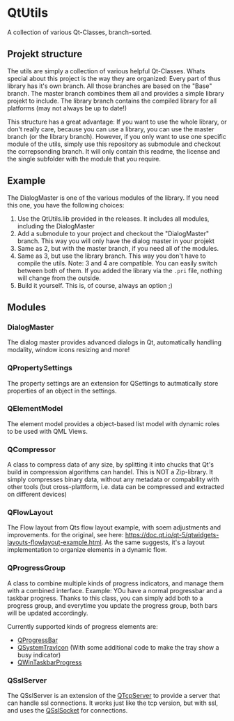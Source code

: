 # QtUtils
A collection of various Qt-Classes, branch-sorted.

## Projekt structure
The utils are simply a collection of various helpful Qt-Classes. Whats special about this project is the way they are organized:
Every part of thus library has it's own branch. All those branches are based on the "Base" branch. The master branch combines them all and provides a simple library projekt to include. The library branch contains the compiled library for all platforms (may not always be up to date!)

This structure has a great advantage: If you want to use the whole library, or don't really care, because you can use a library, you can use the master branch (or the library branch). However, if you only want to use one specific module of the utils, simply use this repository as submodule and checkout the correpsonding branch. It will only contain this readme, the license and the single subfolder with the module that you require.

## Example
The DialogMaster is one of the various modules of the library. If you need this one, you have the following choices:
 1. Use the QtUtils.lib provided in the releases. It includes all modules, including the DialogMaster
 2. Add a submodule to your project and checkout the "DialogMaster" branch. This way you will only have the dialog master in your projekt
 3. Same as 2, but with the master branch, if you need all of the modules.
 4. Same as 3, but use the library branch. This way you don't have to compile the utils. Note: 3 and 4 are compatible. You can easily switch between both of them. If you added the library via the `.pri` file, nothing will change from the outside.
 5. Build it yourself. This is, of course, always an option ;)

## Modules
### DialogMaster
The dialog master provides advanced dialogs in Qt, automatically handling modality, window icons resizing and more!

### QPropertySettings
The property settings are an extension for QSettings to autmatically store properties of an object in the settings.

### QElementModel
The element model provides a object-based list model with dynamic roles to be used with QML Views.

### QCompressor
A class to compress data of any size, by splitting it into chucks that Qt's build in compression algorithms can handel. This is NOT a Zip-library. It simply compresses binary data, without any metadata or compability with other tools (but cross-plattform, i.e. data can be compressed and extracted on different devices)

### QFlowLayout
The Flow layout from Qts flow layout example, with soem adjustments and improvements. for the original, see here: https://doc.qt.io/qt-5/qtwidgets-layouts-flowlayout-example.html.
As the same suggests, it's a layout implementation to organize elements in a dynamic flow.

### QProgressGroup
A class to combine multiple kinds of progress indicators, and manage them with a combined interface. Example: YOu have a normal progressbar and a taskbar progress. Thanks to this class, you can simply add both to a progress group, and everytime you update the progress group, both bars will be updated accordingly.

Currently supported kinds of progress elements are:
- [QProgressBar](https://doc.qt.io/qt-5/qprogressbar.html)
- [QSystemTrayIcon](https://doc.qt.io/qt-5/qsystemtrayicon.html) (With some additional code to make the tray show a busy indicator)
- [QWinTaskbarProgress](https://doc.qt.io/qt-5/qwintaskbarprogress.html)

### QSslServer
The QSslServer is an extension of the [QTcpServer](https://doc.qt.io/qt-5/qtcpserver.html) to provide a server that can handle ssl connections. It works just like the tcp version, but with ssl, and uses the [QSslSocket](https://doc.qt.io/qt-5/qsslsocket.html) for connections.

